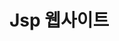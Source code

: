 # Jsp 웹사이트
<!--
Jsp 기반의 음악 파일 업로드, Youtube 공유 중심의 커뮤니티 웹사이트입니다.

2. Demo 링크
(추가요망)

### 제작 기간 & 참여 인원
2022.05.01 - , 3주간
4명


4. 사용한 기술 (기술 스택)
Jsp Java
Html Css Javascript 

5. ERD(필요할 경우)

6. 핵심 기능 : 코드로 보여주거나, 코드 링크


7. **트러블슈팅 경험(중요!)** / 자랑하고 싶은 코드


-->
